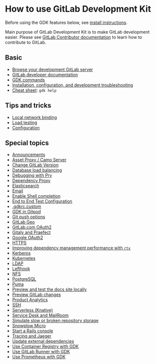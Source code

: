 # How to use GitLab Development Kit

Before using the GDK features below, see [install instructions](../index.md).

Main purpose of GitLab Development Kit is to make GitLab development easier.
Please see [GitLab Contributor documentation](https://docs.gitlab.com/ee/development/README.html)
to learn how to contribute to GitLab.

## Basic

- [Browse your development GitLab server](browse.md)
- [GitLab developer documentation](https://docs.gitlab.com/ee/development/README.html)
- [GDK commands](../gdk_commands.md)
- [Installation, configuration, and development troubleshooting](../troubleshooting/index.md)
- [Cheat sheet](../../HELP): `gdk help`

## Tips and tricks

- [Local network binding](local_network.md)
- [Load testing](load_testing.md)
- [Configuration](../configuration.md)

## Special topics

- [Announcements](announcements.md)
- [Asset Proxy / Camo Server](asset_proxy.md)
- [Change GitLab Version](gitlab_version.md)
- [Database load balancing](database_load_balancing.md)
- [Debugging with Pry](pry.md)
- [Dependency Proxy](dependency_proxy.md)
- [Elasticsearch](elasticsearch.md)
- [Email](email.md)
- [Enable Shell completion](shell_completion.md)
- [End to End Test Configuration](end_to_end_test_configuration.md)
- [.gdkrc.custom](gdkrc.custom.md)
- [GDK in Gitpod](gitpod.md)
- [Git push options](git_push_options.md)
- [GitLab Geo](geo.md)
- [GitLab.com OAuth2](gitlab-oauth2.md)
- [Gitaly and Praefect](gitaly.md)
- [Google OAuth2](google-oauth2.md)
- [HTTPS](nginx.md)
- [Improving dependency management performance with `rtx`](rtx.md)
- [Kerberos](kerberos.md)
- [Kubernetes](kubernetes/index.md)
- [LDAP](ldap.md)
- [Lefthook](lefthook.md)
- [NFS](nfs.md)
- [PostgreSQL](postgresql.md)
- [Puma](puma.md)
- [Preview and test the docs site locally](gitlab_docs.md)
- [Preview GitLab changes](preview_gitlab_changes.md)
- [Product Analytics](product_analytics.md)
- [SSH](ssh.md)
- [Serverless (Knative)](serverless.md)
- [Service Desk and MailRoom](service_desk_mail_room.md)
- [Simulate slow or broken repository storage](simulate_storage.md)
- [Snowplow Micro](snowplow_micro.md)
- [Start a Rails console](rails_console.md)
- [Tracing and Jaeger](https://docs.gitlab.com/ee/development/distributed_tracing.html#using-jaeger-in-the-gitlab-development-kit)
- [Update external dependencies](update_external_dependencies.md)
- [Use Container Registry with GDK](registry.md)
- [Use GitLab Runner with GDK](runner.md)
- [Use Prometheus with GDK](prometheus/index.md)
